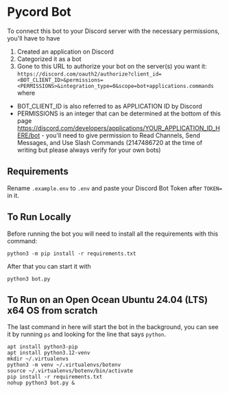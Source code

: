 # Pycord Bot

To connect this bot to your Discord server with the necessary permissions, you'll have to have 
1. Created an application on Discord
2. Categorized it as a bot
3. Gone to this URL to authorize your bot on the server(s) you want it: `https://discord.com/oauth2/authorize?client_id=<BOT_CLIENT_ID>&permissions=<PERMISSIONS>&integration_type=0&scope=bot+applications.commands` where
 - BOT_CLIENT_ID is also referred to as APPLICATION ID by Discord
 - PERMISSIONS is an integer that can be determined at the bottom of this page https://discord.com/developers/applications/YOUR_APPLICATION_ID_HERE/bot - you'll need to give permission to Read Channels, Send Messages, and Use Slash Commands (2147486720 at the time of writing but please always verify for your own bots)

## Requirements
Rename `.example.env` to `.env` and paste your Discord Bot Token after `TOKEN=` in it. 

## To Run Locally
Before running the bot you will need to install all the requirements with this command:

```
python3 -m pip install -r requirements.txt
```

After that you can start it with

```
python3 bot.py
```

## To Run on an Open Ocean Ubuntu 24.04 (LTS) x64 OS from scratch

The last command in here will start the bot in the background, you can see it by running `ps` and looking for the line that says `python`.
```
apt install python3-pip
apt install python3.12-venv
mkdir ~/.virtualenvs
python3 -m venv ~/.virtualenvs/botenv
source ~/.virtualenvs/botenv/bin/activate
pip install -r requirements.txt
nohup python3 bot.py &
```